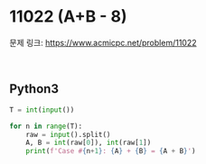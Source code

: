 # 11022 (A+B - 8)

문제 링크: <https://www.acmicpc.net/problem/11022>

<br>

## Python3

```python
T = int(input())

for n in range(T):
    raw = input().split()
    A, B = int(raw[0]), int(raw[1])
    print(f'Case #{n+1}: {A} + {B} = {A + B}')
```
